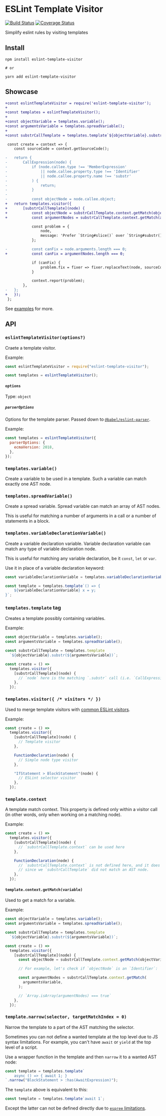 # ESLint Template Visitor

[![Build Status](https://travis-ci.org/futpib/eslint-template-visitor.svg?branch=master)](https://travis-ci.org/futpib/eslint-template-visitor)
[![Coverage Status](https://coveralls.io/repos/github/futpib/eslint-template-visitor/badge.svg?branch=master)](https://coveralls.io/github/futpib/eslint-template-visitor?branch=master)

Simplify eslint rules by visiting templates

## Install

```
npm install eslint-template-visitor

# or

yarn add eslint-template-visitor
```

## Showcase

```diff
+const eslintTemplateVisitor = require('eslint-template-visitor');
+
+const templates = eslintTemplateVisitor();
+
+const objectVariable = templates.variable();
+const argumentsVariable = templates.spreadVariable();
+
+const substrCallTemplate = templates.template`${objectVariable}.substr(${argumentsVariable})`;

 const create = context => {
 	const sourceCode = context.getSourceCode();

-	return {
-		CallExpression(node) {
-			if (node.callee.type !== 'MemberExpression'
-				|| node.callee.property.type !== 'Identifier'
-				|| node.callee.property.name !== 'substr'
-			) {
-				return;
-			}
-
-			const objectNode = node.callee.object;
+	return templates.visitor({
+		[substrCallTemplate](node) {
+			const objectNode = substrCallTemplate.context.getMatch(objectVariable);
+			const argumentNodes = substrCallTemplate.context.getMatch(argumentsVariable);

 			const problem = {
 				node,
 				message: 'Prefer `String#slice()` over `String#substr()`.',
 			};

-			const canFix = node.arguments.length === 0;
+			const canFix = argumentNodes.length === 0;

 			if (canFix) {
 				problem.fix = fixer => fixer.replaceText(node, sourceCode.getText(objectNode) + '.slice()');
 			}

 			context.report(problem);
 		},
-	};
+	});
 };
```

See
[examples](https://github.com/futpib/eslint-template-visitor/tree/master/examples)
for more.

## API

### `eslintTemplateVisitor(options?)`

Craete a template visitor.

Example:

```js
const eslintTemplateVisitor = require("eslint-template-visitor");

const templates = eslintTemplateVisitor();
```

#### `options`

Type: `object`

##### `parserOptions`

Options for the template parser. Passed down to
[`@babel/eslint-parser`](https://github.com/babel/@babel/eslint-parser#additional-parser-configuration).

Example:

```js
const templates = eslintTemplateVisitor({
  parserOptions: {
    ecmaVersion: 2018,
  },
});
```

### `templates.variable()`

Create a variable to be used in a template. Such a variable can match exactly
one AST node.

### `templates.spreadVariable()`

Create a spread variable. Spread variable can match an array of AST nodes.

This is useful for matching a number of arguments in a call or a number of
statements in a block.

### `templates.variableDeclarationVariable()`

Create a variable declaration variable. Variable declaration variable can match
any type of variable declaration node.

This is useful for matching any variable declaration, be it `const`, `let` or
`var`.

Use it in place of a variable declaration keyword:

```js
const variableDeclarationVariable = templates.variableDeclarationVariable();

const template = templates.template`() => {
	${variableDeclarationVariable} x = y;
}`;
```

### `templates.template` tag

Creates a template possibly containing variables.

Example:

```js
const objectVariable = templates.variable();
const argumentsVariable = templates.spreadVariable();

const substrCallTemplate = templates.template
  `${objectVariable}.substr(${argumentsVariable})`;

const create = () =>
  templates.visitor({
    [substrCallTemplate](node) {
      // `node` here is the matching `.substr` call (i.e. `CallExpression`)
    },
  });
```

### `templates.visitor({ /* visitors */ })`

Used to merge template visitors with
[common ESLint visitors](https://eslint.org/docs/developer-guide/selectors#listening-for-selectors-in-rules).

Example:

```js
const create = () =>
  templates.visitor({
    [substrCallTemplate](node) {
      // Template visitor
    },

    FunctionDeclaration(node) {
      // Simple node type visitor
    },

    "IfStatement > BlockStatement"(node) {
      // ESLint selector visitor
    },
  });
```

### `template.context`

A template match context. This property is defined only within a visitor call
(in other words, only when working on a matching node).

Example:

```js
const create = () =>
  templates.visitor({
    [substrCallTemplate](node) {
      // `substrCallTemplate.context` can be used here
    },

    FunctionDeclaration(node) {
      // `substrCallTemplate.context` is not defined here, and it does not make sense to use it here,
      // since we `substrCallTemplate` did not match an AST node.
    },
  });
```

#### `template.context.getMatch(variable)`

Used to get a match for a variable.

Example:

```js
const objectVariable = templates.variable();
const argumentsVariable = templates.spreadVariable();

const substrCallTemplate = templates.template
  `${objectVariable}.substr(${argumentsVariable})`;

const create = () =>
  templates.visitor({
    [substrCallTemplate](node) {
      const objectNode = substrCallTemplate.context.getMatch(objectVariable);

      // For example, let's check if `objectNode` is an `Identifier`: `objectNode.type === 'Identifier'`

      const argumentNodes = substrCallTemplate.context.getMatch(
        argumentsVariable,
      );

      // `Array.isArray(argumentNodes) === true`
    },
  });
```

### `template.narrow(selector, targetMatchIndex = 0)`

Narrow the template to a part of the AST matching the selector.

Sometimes you can not define a wanted template at the top level due to JS syntax
limitations. For example, you can't have `await` or `yield` at the top level of
a script.

Use a wrapper function in the template and then `narrow` it to a wanted AST
node:

```js
const template = templates.template`
	async () => { await 1; }
`.narrow("BlockStatement > :has(AwaitExpression)");
```

The `template` above is equivalent to this:

```js
const template = templates.template`await 1`;
```

Except the latter can not be defined directly due to
[`espree` limitations](https://github.com/eslint/espree/issues/409).
